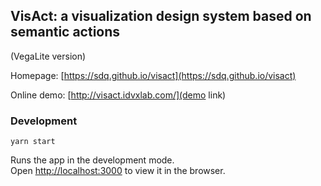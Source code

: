 ## VisAct: a visualization design system based on semantic actions

(VegaLite version)

Homepage: [https://sdq.github.io/visact](https://sdq.github.io/visact)

Online demo: [http://visact.idvxlab.com/](demo link)

### Development

```
yarn start
```

Runs the app in the development mode.<br>
Open [http://localhost:3000](http://localhost:3000) to view it in the browser.
